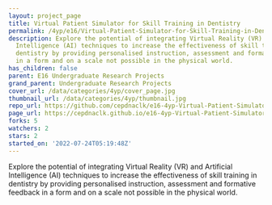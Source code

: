 ```yaml
---
layout: project_page
title: Virtual Patient Simulator for Skill Training in Dentistry
permalink: /4yp/e16/Virtual-Patient-Simulator-for-Skill-Training-in-Dentistry/
description: Explore the potential of integrating Virtual Reality (VR) and Artificial
  Intelligence (AI) techniques to increase the effectiveness of skill training in
  dentistry by providing personalised instruction, assessment and formative feedback
  in a form and on a scale not possible in the physical world.
has_children: false
parent: E16 Undergraduate Research Projects
grand_parent: Undergraduate Research Projects
cover_url: /data/categories/4yp/cover_page.jpg
thumbnail_url: /data/categories/4yp/thumbnail.jpg
repo_url: https://github.com/cepdnaclk/e16-4yp-Virtual-Patient-Simulator-for-Skill-Training-in-Dentistry
page_url: https://cepdnaclk.github.io/e16-4yp-Virtual-Patient-Simulator-for-Skill-Training-in-Dentistry
forks: 5
watchers: 2
stars: 2
started_on: '2022-07-24T05:19:48Z'
---
```


Explore the potential of integrating Virtual Reality (VR) and Artificial Intelligence (AI) techniques to increase the effectiveness of skill training in dentistry by providing personalised instruction, assessment and formative feedback in a form and on a scale not possible in the physical world.